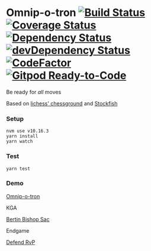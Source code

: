 
# Omnip-o-tron [![Build Status](https://travis-ci.org/tailuge/omnip-o-tron.svg?branch=master)](https://travis-ci.org/tailuge/omnip-o-tron/) [![Coverage Status](https://coveralls.io/repos/github/tailuge/omnip-o-tron/badge.svg?branch=master)](https://coveralls.io/github/tailuge/omnip-o-tron?branch=master) [![Dependency Status](https://david-dm.org/tailuge/omnip-o-tron.svg)](https://david-dm.org/tailuge/omnip-o-tron) [![devDependency Status](https://david-dm.org/tailuge/omnip-o-tron/dev-status.svg)](https://david-dm.org/tailuge/omnip-o-tron#info=devDependencies) [![CodeFactor](https://www.codefactor.io/repository/github/tailuge/omnip-o-tron/badge)](https://www.codefactor.io/repository/github/tailuge/omnip-o-tron) [![Gitpod Ready-to-Code](https://img.shields.io/badge/Gitpod-Ready--to--Code-blue?logo=gitpod)](https://gitpod.io/#https://github.com/tailuge/omnip-o-tron) 


Be ready for *all* moves

Based on [lichess' chessground](https://github.com/ornicar/chessground-examples) and [Stockfish](https://github.com/niklasf/stockfish.js)


### Setup

```
nvm use v10.16.3
yarn install
yarn watch 
```
### Test

```
yarn test
```

### Demo

[Omnip-o-tron](https://tailuge.github.io/omnip-o-tron/index.html)

KGA

[Bertin Bishop Sac](https://tailuge.github.io/omnip-o-tron/index.html?fen=rnbqk2r%2Fppp2Bpp%2F5n2%2F8%2F4P2b%2F5N2%2FPPPP3p%2FRNBQ1R1K%20b%20kq%20-%200%209)

Endgame

[Defend RvP](https://tailuge.github.io/omnip-o-tron/index.html?fen=8%2F4K3%2Fr3P3%2F8%2F7k%2F8%2F8%2F8%20b%20-%20-%200%201)



